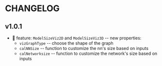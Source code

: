 # CHANGELOG

## v1.0.1

- 🍗 feature: `ModelSizeViz2D` and `ModelSizeViz3D` -- new properties:
  - `vizGraphType` -- choose the shape of the graph
  - `calNNSize` -- function to customize the nn's size based on inputs
  - `calNetworksize` -- function to customize the network's size based on inputs
